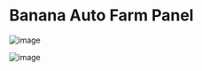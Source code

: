 # Banana Auto Farm Panel

![image](https://github.com/gsalbernaz/portfolio-gabrielalbernaz/assets/134719168/b6648a8a-c677-43c5-ad4e-bbf48245b5b9)

![image](https://github.com/gsalbernaz/portfolio-gabrielalbernaz/assets/134719168/efa43784-4627-4eb6-98ad-353589f54791)
